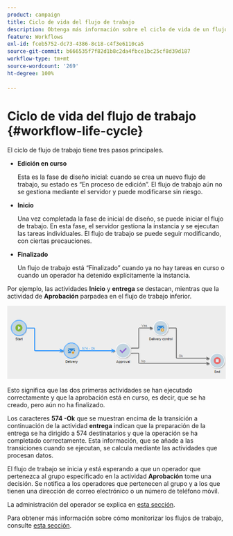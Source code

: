 ```yaml
---
product: campaign
title: Ciclo de vida del flujo de trabajo
description: Obtenga más información sobre el ciclo de vida de un flujo de trabajo
feature: Workflows
exl-id: fceb5752-dc73-4386-8c18-c4f3e6110ca5
source-git-commit: b666535f7f82d1b8c2da4fbce1bc25cf8d39d187
workflow-type: tm+mt
source-wordcount: '269'
ht-degree: 100%

---
```


# Ciclo de vida del flujo de trabajo {#workflow-life-cycle}



El ciclo de flujo de trabajo tiene tres pasos principales.

* **Edición en curso**

  Esta es la fase de diseño inicial: cuando se crea un nuevo flujo de trabajo, su estado es “En proceso de edición”. El flujo de trabajo aún no se gestiona mediante el servidor y puede modificarse sin riesgo.

* **Inicio**

  Una vez completada la fase de inicial de diseño, se puede iniciar el flujo de trabajo. En esta fase, el servidor gestiona la instancia y se ejecutan las tareas individuales. El flujo de trabajo se puede seguir modificando, con ciertas precauciones.

* **Finalizado**

  Un flujo de trabajo está “Finalizado” cuando ya no hay tareas en curso o cuando un operador ha detenido explícitamente la instancia.

Por ejemplo, las actividades **Inicio** y **entrega** se destacan, mientras que la actividad de **Aprobación** parpadea en el flujo de trabajo inferior.

![](assets/new-workflow-6.png)

Esto significa que las dos primeras actividades se han ejecutado correctamente y que la aprobación está en curso, es decir, que se ha creado, pero aún no ha finalizado.

Los caracteres **574 -Ok** que se muestran encima de la transición a continuación de la actividad **entrega** indican que la preparación de la entrega se ha dirigido a 574 destinatarios y que la operación se ha completado correctamente. Esta información, que se añade a las transiciones cuando se ejecutan, se calcula mediante las actividades que procesan datos.

El flujo de trabajo se inicia y está esperando a que un operador que pertenezca al grupo especificado en la actividad **Aprobación** tome una decisión. Se notifica a los operadores que pertenecen al grupo y a los que tienen una dirección de correo electrónico o un número de teléfono móvil.

La administración del operador se explica en [esta sección](../../platform/using/access-management.md).

Para obtener más información sobre cómo monitorizar los flujos de trabajo, consulte [esta sección](monitoring-workflow-execution.md).

